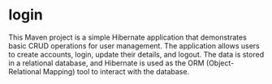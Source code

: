 # login
This Maven project is a simple Hibernate application that demonstrates basic CRUD operations for user management. The application allows users to create accounts, login, update their details, and logout. The data is stored in a relational database, and Hibernate is used as the ORM (Object-Relational Mapping) tool to interact with the database.
